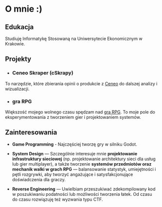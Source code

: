 # O mnie :)

## Edukacja

Studiuję Informatykę Stosowaną na Uniwersytecie Ekonomicznym w Krakowie.

## Projekty

- ### Ceneo Skraper (cSkrapy)
To narzędzie, które zbierania opinii o produkcie z [Ceneo](Ceneo.pl) do dalszej analizy i wizualizacji.

- ### gra RPG
Większość mojego wolnego czasu spędzam nad [grą RPG](https://github.com/NeoNeqs/rpg). To moje pole do eksperymentowania z tworzeniem gier i projektowaniem systemów.

## Zainteresowania

- **Game Programming** - Najczęściej tworzę gry w silniku Godot.

- **System Design** — Szczególnie interesuje mnie **projektowanie infrastruktury sieciowej** (np. projektowanie architektury sieci dla usług lub gier multiplayer), a także tworzenie **systemów przedmiotów oraz mechanik walki w grach RPG** — balansowanie statystyk, umiejętności i pętli rozgrywki, aby tworzyć angażujące i satysfakcjonujące doświadczenia dla graczy.

- **Reverse Engineering** — Uwielbiam przeszukiwać zdekompilowany kod w poszukiwaniu podatności lub możliwości tworzenia łatek. Od czasu do czasu rozwiązuję też wyzwania typu CTF.